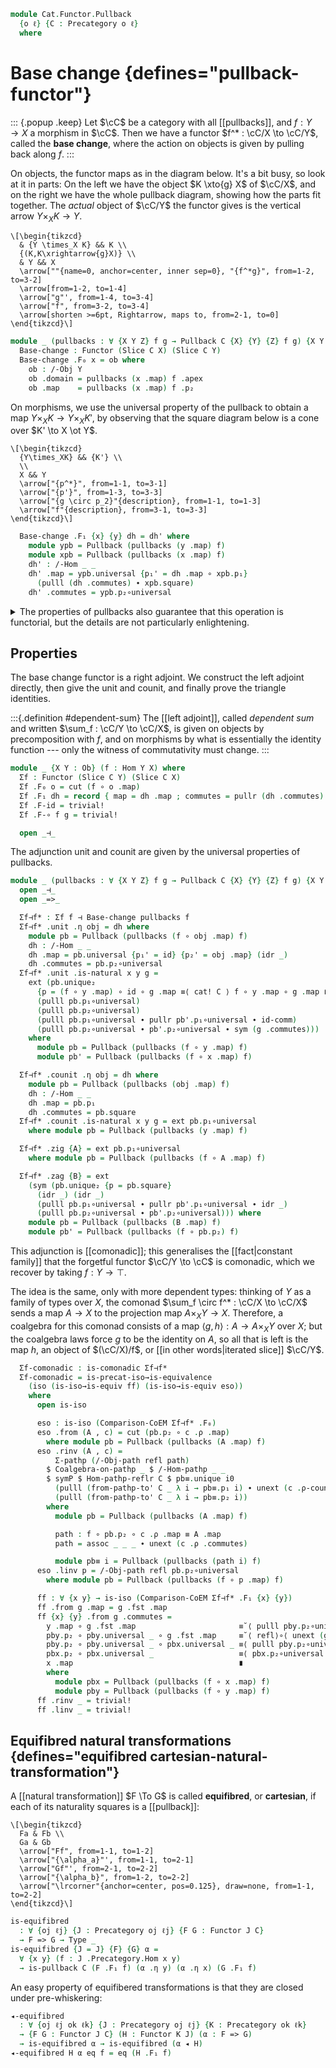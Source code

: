 <!--
```agda
open import Cat.Functor.Adjoint.Comonadic
open import Cat.Instances.Coalgebras
open import Cat.Functor.Equivalence
open import Cat.Functor.Properties
open import Cat.Diagram.Pullback
open import Cat.Diagram.Initial
open import Cat.Displayed.Total
open import Cat.Functor.Adjoint
open import Cat.Functor.Compose
open import Cat.Instances.Comma
open import Cat.Instances.Slice
open import Cat.Univalent
open import Cat.Prelude

import Cat.Reasoning

open Coalgebra-on
open ∫Hom
```
-->

```agda
module Cat.Functor.Pullback
  {o ℓ} {C : Precategory o ℓ}
  where
```

<!--
```agda
open Cat.Reasoning C
open is-pullback
open Pullback
open Initial
open Functor
open _=>_
open /-Obj
open /-Hom
```
-->

# Base change {defines="pullback-functor"}

::: {.popup .keep}
Let $\cC$ be a category with all [[pullbacks]], and $f : Y \to X$ a
morphism in $\cC$. Then we have a functor $f^* : \cC/X \to \cC/Y$, called
the **base change**, where the action on objects is given by pulling
back along $f$.
:::

On objects, the functor maps as in the diagram below. It's a bit busy,
so look at it in parts: On the left we have the object $K \xto{g} X$ of
$\cC/X$, and on the right we have the whole pullback diagram, showing
how the parts fit together. The _actual_ object of $\cC/Y$ the
functor gives is the vertical arrow $Y \times_X K \to Y$.

~~~{.quiver}
\[\begin{tikzcd}
  & {Y \times_X K} && K \\
  {(K,K\xrightarrow{g}X)} \\
  & Y && X
  \arrow[""{name=0, anchor=center, inner sep=0}, "{f^*g}", from=1-2, to=3-2]
  \arrow[from=1-2, to=1-4]
  \arrow["g"', from=1-4, to=3-4]
  \arrow["f", from=3-2, to=3-4]
  \arrow[shorten >=6pt, Rightarrow, maps to, from=2-1, to=0]
\end{tikzcd}\]
~~~

```agda
module _ (pullbacks : ∀ {X Y Z} f g → Pullback C {X} {Y} {Z} f g) {X Y : Ob} (f : Hom Y X) where
  Base-change : Functor (Slice C X) (Slice C Y)
  Base-change .F₀ x = ob where
    ob : /-Obj Y
    ob .domain = pullbacks (x .map) f .apex
    ob .map    = pullbacks (x .map) f .p₂
```

On morphisms, we use the universal property of the pullback to obtain a
map $Y \times_X K \to Y \times_X K'$, by observing that the square
diagram below is a cone over $K' \to X \ot Y$.

~~~{.quiver}
\[\begin{tikzcd}
  {Y\times_XK} && {K'} \\
  \\
  X && Y
  \arrow["{p^*}", from=1-1, to=3-1]
  \arrow["{p'}", from=1-3, to=3-3]
  \arrow["{g \circ p_2}"{description}, from=1-1, to=1-3]
  \arrow["f"{description}, from=3-1, to=3-3]
\end{tikzcd}\]
~~~

```agda
  Base-change .F₁ {x} {y} dh = dh' where
    module ypb = Pullback (pullbacks (y .map) f)
    module xpb = Pullback (pullbacks (x .map) f)
    dh' : /-Hom _ _
    dh' .map = ypb.universal {p₁' = dh .map ∘ xpb.p₁}
      (pulll (dh .commutes) ∙ xpb.square)
    dh' .commutes = ypb.p₂∘universal
```

<details>
<summary>The properties of pullbacks also guarantee that this operation is
functorial, but the details are not particularly enlightening.</summary>

```agda
  Base-change .F-id {x} = ext (sym (xpb.unique id-comm (idr _)))
    where module xpb = Pullback (pullbacks (x .map) f)

  Base-change .F-∘ {x} {y} {z} am bm =
    ext (sym (zpb.unique
      (pulll zpb.p₁∘universal ∙ pullr ypb.p₁∘universal ∙ assoc _ _ _)
      (pulll zpb.p₂∘universal ∙ ypb.p₂∘universal)))
    where
      module ypb = Pullback (pullbacks (y .map) f)
      module zpb = Pullback (pullbacks (z .map) f)
```

</details>

## Properties

The base change functor is a right adjoint. We construct the left
adjoint directly, then give the unit and counit, and finally prove the
triangle identities.

:::{.definition #dependent-sum}
The [[left adjoint]], called _dependent sum_ and written $\sum_f : \cC/Y
\to \cC/X$, is given
on objects by precomposition with $f$, and on morphisms by what is
essentially the identity function --- only the witness of commutativity
must change.
:::

```agda
module _ {X Y : Ob} (f : Hom Y X) where
  Σf : Functor (Slice C Y) (Slice C X)
  Σf .F₀ o = cut (f ∘ o .map)
  Σf .F₁ dh = record { map = dh .map ; commutes = pullr (dh .commutes) }
  Σf .F-id = trivial!
  Σf .F-∘ f g = trivial!

  open _⊣_
```

<!--
```agda
Σ-iso-equiv
  : {X Y : Ob} {f : Hom Y X}
  → Cat.Reasoning.is-invertible C f
  → is-equivalence (Σf f)
Σ-iso-equiv {X} {f = f} isom = ff+split-eso→is-equivalence Σ-ff Σ-seso where
  module Sl = Cat.Reasoning (Slice C X)
  module isom = is-invertible isom

  func = Σf f
  Σ-ff : ∀ {x y} → is-equiv (func .F₁ {x} {y})
  Σ-ff = is-iso→is-equiv (iso ∘inv (λ x → trivial!) λ x → trivial!) where
    ∘inv : /-Hom _ _ → /-Hom _ _
    ∘inv o .map = o .map
    ∘inv o .commutes = invertible→monic isom _ _ (assoc _ _ _ ∙ o .commutes)

  Σ-seso : is-split-eso func
  Σ-seso y = cut (isom.inv ∘ y .map)
           , Sl.make-iso! into from' (eliml refl) (eliml refl)
    where
    into : /-Hom _ _
    into .map = id
    into .commutes = id-comm ∙ sym (pulll isom.invl)

    from' : /-Hom _ _
    from' .map = id
    from' .commutes = elimr refl ∙ cancell isom.invl
```
-->

The adjunction unit and counit are given by the universal properties of
pullbacks.

<!-- [TODO: Amy, 2022-03-23]
Explain this better
-->

```agda
module _ (pullbacks : ∀ {X Y Z} f g → Pullback C {X} {Y} {Z} f g) {X Y : Ob} (f : Hom Y X) where
  open _⊣_
  open _=>_

  Σf⊣f* : Σf f ⊣ Base-change pullbacks f
  Σf⊣f* .unit .η obj = dh where
    module pb = Pullback (pullbacks (f ∘ obj .map) f)
    dh : /-Hom _ _
    dh .map = pb.universal {p₁' = id} {p₂' = obj .map} (idr _)
    dh .commutes = pb.p₂∘universal
  Σf⊣f* .unit .is-natural x y g =
    ext (pb.unique₂
      {p = (f ∘ y .map) ∘ id ∘ g .map ≡⟨ cat! C ⟩ f ∘ y .map ∘ g .map ∎}
      (pulll pb.p₁∘universal)
      (pulll pb.p₂∘universal)
      (pulll pb.p₁∘universal ∙ pullr pb'.p₁∘universal ∙ id-comm)
      (pulll pb.p₂∘universal ∙ pb'.p₂∘universal ∙ sym (g .commutes)))
    where
      module pb = Pullback (pullbacks (f ∘ y .map) f)
      module pb' = Pullback (pullbacks (f ∘ x .map) f)

  Σf⊣f* .counit .η obj = dh where
    module pb = Pullback (pullbacks (obj .map) f)
    dh : /-Hom _ _
    dh .map = pb.p₁
    dh .commutes = pb.square
  Σf⊣f* .counit .is-natural x y g = ext pb.p₁∘universal
    where module pb = Pullback (pullbacks (y .map) f)

  Σf⊣f* .zig {A} = ext pb.p₁∘universal
    where module pb = Pullback (pullbacks (f ∘ A .map) f)

  Σf⊣f* .zag {B} = ext
    (sym (pb.unique₂ {p = pb.square}
      (idr _) (idr _)
      (pulll pb.p₁∘universal ∙ pullr pb'.p₁∘universal ∙ idr _)
      (pulll pb.p₂∘universal ∙ pb'.p₂∘universal))) where
    module pb = Pullback (pullbacks (B .map) f)
    module pb' = Pullback (pullbacks (f ∘ pb.p₂) f)
```

This adjunction is [[comonadic]]; this generalises the [[fact|constant
family]] that the forgetful functor $\cC/Y \to \cC$ is comonadic,
which we recover by taking $f : Y \to \top$.

The idea is the same, only with more dependent types: thinking of $Y$ as
a family of types over $X$, the comonad $\sum_f \circ f^* : \cC/X \to
\cC/X$ sends a map $A \to X$ to the projection map $A \times_X Y \to X$.
Therefore, a coalgebra for this comonad consists of a map $\langle g, h
\rangle : A \to A \times_X Y$ over $X$; but the coalgebra laws force
$g$ to be the identity on $A$, so all that is left is the map $h$, an
object of $(\cC/X)/f$, or [[in other words|iterated slice]] $\cC/Y$.

```agda
  Σf-comonadic : is-comonadic Σf⊣f*
  Σf-comonadic = is-precat-iso→is-equivalence
    (iso (is-iso→is-equiv ff) (is-iso→is-equiv eso))
    where
      open is-iso

      eso : is-iso (Comparison-CoEM Σf⊣f* .F₀)
      eso .from (A , c) = cut (pb.p₂ ∘ c .ρ .map)
        where module pb = Pullback (pullbacks (A .map) f)
      eso .rinv (A , c) =
          Σ-pathp (/-Obj-path refl path)
        $ Coalgebra-on-pathp _ $ /-Hom-pathp _ _
        $ symP $ Hom-pathp-reflr C $ pb≡.unique i0
          (pulll (from-pathp-to' C _ λ i → pb≡.p₁ i) ∙ unext (c .ρ-counit))
          (pulll (from-pathp-to' C _ λ i → pb≡.p₂ i))
        where
          module pb = Pullback (pullbacks (A .map) f)

          path : f ∘ pb.p₂ ∘ c .ρ .map ≡ A .map
          path = assoc _ _ _ ∙ unext (c .ρ .commutes)

          module pb≡ i = Pullback (pullbacks (path i) f)
      eso .linv p = /-Obj-path refl pb.p₂∘universal
        where module pb = Pullback (pullbacks (f ∘ p .map) f)

      ff : ∀ {x y} → is-iso (Comparison-CoEM Σf⊣f* .F₁ {x} {y})
      ff .from g .map = g .fst .map
      ff {x} {y} .from g .commutes =
        y .map ∘ g .fst .map                       ≡˘⟨ pulll pby.p₂∘universal ⟩
        pby.p₂ ∘ pby.universal _ ∘ g .fst .map     ≡˘⟨ refl⟩∘⟨ unext (g .snd) ⟩
        pby.p₂ ∘ pby.universal _ ∘ pbx.universal _ ≡⟨ pulll pby.p₂∘universal ⟩
        pbx.p₂ ∘ pbx.universal _                   ≡⟨ pbx.p₂∘universal ⟩
        x .map                                     ∎
        where
          module pbx = Pullback (pullbacks (f ∘ x .map) f)
          module pby = Pullback (pullbacks (f ∘ y .map) f)
      ff .rinv _ = trivial!
      ff .linv _ = trivial!
```

## Equifibred natural transformations {defines="equifibred cartesian-natural-transformation"}

A [[natural transformation]] $F \To G$ is called **equifibred**, or
**cartesian**, if each of its naturality squares is a [[pullback]]:

~~~{.quiver}
\[\begin{tikzcd}
  Fa & Fb \\
  Ga & Gb
  \arrow["Ff", from=1-1, to=1-2]
  \arrow["{\alpha_a}"', from=1-1, to=2-1]
  \arrow["Gf"', from=2-1, to=2-2]
  \arrow["{\alpha_b}", from=1-2, to=2-2]
  \arrow["\lrcorner"{anchor=center, pos=0.125}, draw=none, from=1-1, to=2-2]
\end{tikzcd}\]
~~~

```agda
is-equifibred
  : ∀ {oj ℓj} {J : Precategory oj ℓj} {F G : Functor J C}
  → F => G → Type _
is-equifibred {J = J} {F} {G} α =
  ∀ {x y} (f : J .Precategory.Hom x y)
  → is-pullback C (F .F₁ f) (α .η y) (α .η x) (G .F₁ f)
```

An easy property of equifibered transformations is that they are
closed under pre-whiskering:

```agda
◂-equifibred
  : ∀ {oj ℓj ok ℓk} {J : Precategory oj ℓj} {K : Precategory ok ℓk}
  → {F G : Functor J C} (H : Functor K J) (α : F => G)
  → is-equifibred α → is-equifibred (α ◂ H)
◂-equifibred H α eq f = eq (H .F₁ f)
```

